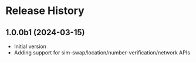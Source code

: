 # Release History

## 1.0.0b1 (2024-03-15)

- Initial version
- Adding support for sim-swap/location/number-verification/network APIs

